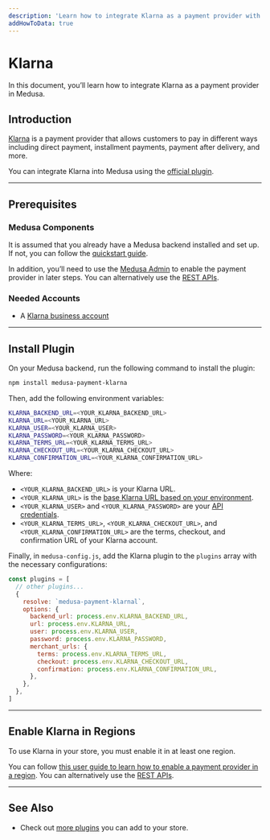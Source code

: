 ```yaml
---
description: 'Learn how to integrate Klarna as a payment provider with the Medusa backend. Learn how to install Klarna and enable the payment provider in a region.'
addHowToData: true
---
```


# Klarna

In this document, you’ll learn how to integrate Klarna as a payment provider in Medusa.

## Introduction

[Klarna](https://www.klarna.com/) is a payment provider that allows customers to pay in different ways including direct payment, installment payments, payment after delivery, and more.

You can integrate Klarna into Medusa using the [official plugin](https://github.com/medusajs/medusa/tree/master/packages/medusa-payment-klarna).

---

## Prerequisites

### Medusa Components

It is assumed that you already have a Medusa backend installed and set up. If not, you can follow the [quickstart guide](../../development/backend/install.mdx).

In addition, you’ll need to use the [Medusa Admin](../../admin/quickstart.mdx) to enable the payment provider in later steps. You can alternatively use the [REST APIs](/api/admin/#tag/Region/operation/PostRegionsRegionPaymentProviders).

### Needed Accounts

- A [Klarna business account](https://portal.klarna.com/)

---

## Install Plugin

On your Medusa backend, run the following command to install the plugin:

```bash
npm install medusa-payment-klarna
```

Then, add the following environment variables:

```bash
KLARNA_BACKEND_URL=<YOUR_KLARNA_BACKEND_URL>
KLARNA_URL=<YOUR_KLARNA_URL>
KLARNA_USER=<YOUR_KLARNA_USER>
KLARNA_PASSWORD=<YOUR_KLARNA_PASSWORD>
KLARNA_TERMS_URL=<YOUR_KLARNA_TERMS_URL>
KLARNA_CHECKOUT_URL=<YOUR_KLARNA_CHECKOUT_URL>
KLARNA_CONFIRMATION_URL=<YOUR_KLARNA_CONFIRMATION_URL>
```

Where:

- `<YOUR_KLARNA_BACKEND_URL>` is your Klarna URL.
- `<YOUR_KLARNA_URL>` is the [base Klarna URL based on your environment](https://docs.klarna.com/api/api-urls/).
- `<YOUR_KLARNA_USER>` and `<YOUR_KLARNA_PASSWORD>` are your [API credentials](https://docs.klarna.com/api/authentication/).
- `<YOUR_KLARNA_TERMS_URL>`, `<YOUR_KLARNA_CHECKOUT_URL>`, and `<YOUR_KLARNA_CONFIRMATION_URL>` are the terms, checkout, and confirmation URL of your Klarna account.

Finally, in `medusa-config.js`, add the Klarna plugin to the `plugins` array with the necessary configurations:

```jsx title=medusa-config.js
const plugins = [
  // other plugins...
  {
    resolve: `medusa-payment-klarnal`,
    options: {
      backend_url: process.env.KLARNA_BACKEND_URL,
      url: process.env.KLARNA_URL,
      user: process.env.KLARNA_USER,
      password: process.env.KLARNA_PASSWORD,
      merchant_urls: {
        terms: process.env.KLARNA_TERMS_URL,
        checkout: process.env.KLARNA_CHECKOUT_URL,
        confirmation: process.env.KLARNA_CONFIRMATION_URL,
      },
    },
  },
]
```

---

## Enable Klarna in Regions

To use Klarna in your store, you must enable it in at least one region.

You can follow [this user guide to learn how to enable a payment provider in a region](../../user-guide/regions/providers#manage-payment-providers). You can alternatively use the [REST APIs](/api/admin/#tag/Region/operation/PostRegionsRegionPaymentProviders).

---

## See Also

- Check out [more plugins](https://github.com/medusajs/medusa/tree/master/packages) you can add to your store.
